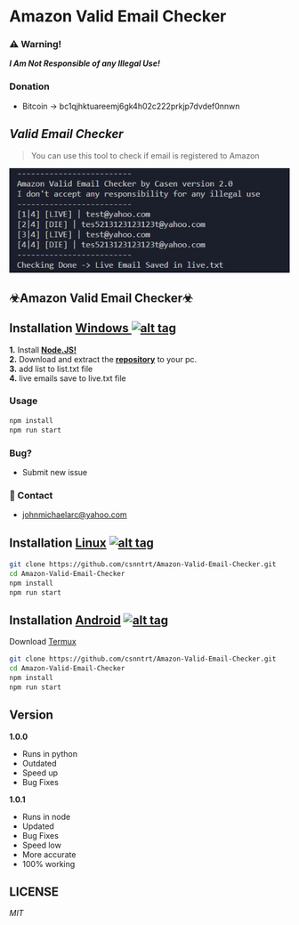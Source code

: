 # Amazon Valid Email Checker

### :warning: Warning!

**_I Am Not Responsible of any Illegal Use!_**

### Donation

- Bitcoin -> bc1qjhktuareemj6gk4h02c222prkjp7dvdef0nnwn

## _Valid Email Checker_

> You can use this tool to check if email is registered to Amazon

![image](./image.jpg)

## ☣Amazon Valid Email Checker☣

## Installation [Windows ](https://wikipedia.org/wiki/Microsoft_Windows)[![alt tag](https://icons.iconarchive.com/icons/dakirby309/windows-8-metro/32/Folders-OS-Windows-8-Metro-icon.png)](https://fr.wikipedia.org/wiki/Microsoft_Windows)

**1.** Install **[Node.JS!](https://nodejs.org/en/download/)**<br>
**2.** Download and extract the **[repository](https://github.com/johnmichaelarc/Amazon-Valid-Email-Checker)** to your pc.<br>
**3.** add list to list.txt file <br>
**4.** live emails save to live.txt file

### Usage

```bash
npm install
npm run start
```

### Bug?

- Submit new issue

### 📧 Contact

- johnmichaelarc@yahoo.com

## Installation [Linux](https://wikipedia.org/wiki/Linux) [![alt tag](https://icons.iconarchive.com/icons/tatice/operating-systems/32/Linux-icon.png)](https://fr.wikipedia.org/wiki/Linux)

```bash
git clone https://github.com/csnntrt/Amazon-Valid-Email-Checker.git
cd Amazon-Valid-Email-Checker
npm install
npm run start
```

## Installation [Android](https://wikipedia.org/wiki/Android) [![alt tag](https://cdn1.iconfinder.com/data/icons/logotypes/32/android-32.png)](https://fr.wikipedia.org/wiki/Android)

Download [Termux](https://play.google.com/store/apps/details?id=com.termux)

```bash
git clone https://github.com/csnntrt/Amazon-Valid-Email-Checker.git
cd Amazon-Valid-Email-Checker
npm install
npm run start
```

## Version

**1.0.0**

- Runs in python
- Outdated
- Speed up
- Bug Fixes

**1.0.1**

- Runs in node
- Updated
- Bug Fixes
- Speed low
- More accurate
- 100% working

## LICENSE

_MIT_
